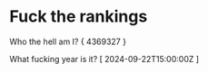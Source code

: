# Fuck the rankings

Who the hell am I?
{ 4369327 }

What fucking year is it?
[ 2024-09-22T15:00:00Z ]
